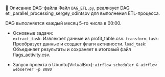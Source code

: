 📜 Описание DAG-файла
Файл ```DAG_ETL.py```, реализует DAG etl_parallel_processing_sergey_odintsov для выполнения ETL-процесса.

DAG выполняется каждый месяц 5-го числа в 00:00.                        

- Основные задачи:          
```extract_task```: Извлекает данные из profit_table.csv.
```transform_task```: Преобразует данные и создает флаги активности.
```load_task```: Объединяет результаты и сохраняет в итоговый файл flags_activity.csv.

- Запуск проекта в Ubuntu(VirtualBox): ```airflow scheduler & airflow webserver -p 8080```
